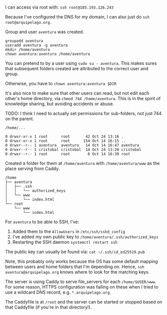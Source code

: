 I can access via root with: `ssh root@185.193.126.243`

Because I've configured the DNS for my domain, I can also just do
`ssh root@arquipelago.org`.

Group and user `aventura` was created.
```
groupadd aventura
useradd aventura -g aventura
mkdir /home/aventura
chown aventura:aventura /home/aventura
```


You can pretend to by a user using `sudo su - aventura`. This makes sures that
subsequent folders created are attributed to the correct user and group.

Otherwise, you have to `chown aventura:aventura $DIR`

It's also nice to make sure that other users can read, but not edit each
other's home directory, via `chmod 744 /home/aventura`. This is in the spirit
of knowledge sharing, but avoiding accidents or abuse.

TODO: I think I need to actually set permissions for sub-folders, not just 744
on the parent.

```
/home/...

0 drwxr-xr-x 1 root      root       42 Oct 24 13:16 .
0 drwxr-xr-x 1 root      root      154 Oct 14 16:15 ..
0 drwxr--r-- 1 aventura  aventura   14 Oct 14 16:47 aventura
0 drwxr--r-- 1 cristobal cristobal  14 Oct 24 13:20 cristobal
0 drwxr--r-- 1 root      root        6 Oct 14 16:39 root

```

Created a folder for them at `/home/aventura` with `/home/aventura/www` as the
place serving from Caddy.

```
/home
├── aventura
│   ├── .ssh
│   │   └── authorized_keys
│   └── www
│       └── index.html
└── root
    └── www
        └── index.html
```

For `aventura` to be able to SSH, I've:

1. Added them to the `AllowUsers` in `/etc/ssh/sshd_config`
2. I've added my own public key to `/home/aventura/.ssh/authorized_keys`
3. Restarting the SSH daemon `systemctl restart ssh`

The public key can usually be found via: `cat ~/.ssh/id_ed25519.pub `

Note, this probably only works because the OS has some default mapping between
users and home folders that I'm depending on. Hence, 
`ssh aventura@arquipelago.org` knows where to look for the matching keys.

The server is using Caddy to serve file_servers for each `/home/$USER/www`.
For some reason, HTTPS configuration was failing on these when I tried to use a
wildcard DNS record, e.g. `*.arquipelago.org`.

The Caddyfile is at `/root` and the server can be started or stopped based
on that Caddyfile (if you're in that directory!).
